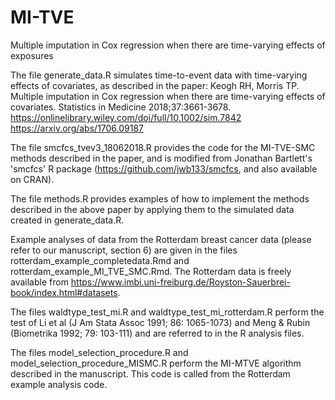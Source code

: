 # MI-TVE
Multiple imputation in Cox regression when there are time-varying effects of exposures

The file generate_data.R simulates time-to-event data with time-varying effects of covariates, as described in the paper:
Keogh RH, Morris TP. Multiple imputation in Cox regression when there are time-varying effects of covariates. Statistics in Medicine 2018;37:3661-3678. https://onlinelibrary.wiley.com/doi/full/10.1002/sim.7842
https://arxiv.org/abs/1706.09187

The file smcfcs_tvev3_18062018.R provides the code for the MI-TVE-SMC methods described in the paper, and is modified from Jonathan Bartlett's 'smcfcs' R package (https://github.com/jwb133/smcfcs, and also available on CRAN).

The file methods.R provides examples of how to implement the methods described in the above paper by applying them to the simulated data created in generate_data.R. 

Example analyses of data from the Rotterdam breast cancer data (please refer to our manuscript, section 6) are given in the files rotterdam_example_completedata.Rmd and rotterdam_example_MI_TVE_SMC.Rmd. The Rotterdam data is freely available from https://www.imbi.uni-freiburg.de/Royston-Sauerbrei-book/index.html#datasets. 

The files waldtype_test_mi.R and waldtype_test_mi_rotterdam.R perform the test of Li et al (J Am Stata Assoc 1991; 86: 1065-1073) and Meng & Rubin (Biometrika 1992; 79: 103-111) and are referred to in the R analysis files. 

The files model_selection_procedure.R and model_selection_procedure_MISMC.R perform the MI-MTVE algorithm described in the manuscript. This code is called from the Rotterdam example analysis code. 

